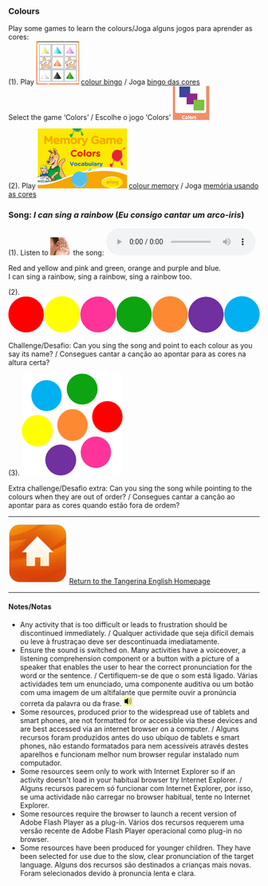 <head>
<!-- Global site tag (gtag.js) - Google Analytics -->
<script async src="https://www.googletagmanager.com/gtag/js?id=UA-110947112-3"></script>
<script>
  window.dataLayer = window.dataLayer || [];
  function gtag(){dataLayer.push(arguments);}
  gtag('js', new Date());

  gtag('config', 'UA-110947112-3');
</script>
</head>

### Colours

Play some games to learn the colours/Joga alguns jogos para aprender as cores:  
(1). Play [![cobi](/images/cobi.PNG)](http://www.abcya.com/shapes_colors_bingo.htm) [colour bingo](http://www.abcya.com/shapes_colors_bingo.htm) / Joga [bingo das cores](http://www.abcya.com/shapes_colors_bingo.htm)  
Select the game ‘Colors’ / Escolhe o jogo ‘Colors’ ![cobi2](/images/cobi2.PNG)

(2). Play [![meco](/images/meco.PNG)](https://www.eslgamesplus.com/colors-vocabulary-esl-memory-game/) [colour memory](https://www.eslgamesplus.com/colors-vocabulary-esl-memory-game/) / Joga [memória usando as cores](https://www.eslgamesplus.com/colors-vocabulary-esl-memory-game/)  

<!---(3). [Colour mixer](https://kidsgoflash.com/homepage-featured/color-mixer/) / [Misturador de cores](https://kidsgoflash.com/homepage-featured/color-mixer/) [![comx3](/images/comx3.PNG)](https://kidsgoflash.com/homepage-featured/color-mixer/)  
First click on ![comx1](/images/comx1.PNG) to experiment then click on ![comx2](/images/comx2.PNG) to play - a voice will ask you to make a particular colour by choosing the colours to mix. / Primeiro clica em ![comx1](/images/comx1.PNG) para experimentar depois clica em ![comx2](/images/comx2.PNG) para jogar – uma voz vai pedir que faças uma cor escolhendo cores para misturar. 

(4). Other colour games / outros jogos com cores:  
[Blooper's colours](http://www.sheppardsoftware.com/preschool/ngames/colors.htm) [![ssbl](/images/ssbl.PNG)](http://www.sheppardsoftware.com/preschool/ngames/colors.htm)   
[![ssco](/images/ssco.PNG)](http://www.sheppardsoftware.com/preschool/colors/colorgame.htm)  [Colour sort](http://www.sheppardsoftware.com/preschool/colors/colorgame.htm) Learn some new words... / Aprende novas palavras... ---> 

### Song: *I can sing a rainbow* (*Eu consigo cantar um arco-iris*)  

(1). Listen to ![listen](/images/listen.png) the song: <audio src="audio/V1s2.m4a" controls preload></audio>  

Red and yellow and pink and green, orange and purple and blue.  
I can sing a rainbow, sing a rainbow, sing a rainbow too.  

(2). ![colballtr](/images/colballtr.png) 

Challenge/Desafio: Can you sing the song and point to each colour as you say its name? / Consegues cantar a canção ao apontar para as cores na altura certa? 

(3). ![colmix](/images/colmix.png)

Extra challenge/Desafio extra: Can you sing the song while pointing to the colours when they are out of order? / Consegues cantar a canção ao apontar para as cores quando estão fora de ordem?

***
[![home](/images/home.PNG)](https://tangerina-pt.github.io/English) [Return to the Tangerina English Homepage](https://tangerina-pt.github.io/English)

***

#### Notes/Notas
* Any activity that is too difficult or leads to frustration should be discontinued immediately. / Qualquer actividade que seja difícil demais ou leve à frustraçao deve ser descontinuada imediatamente.
* Ensure the sound is switched on. Many activities have a voiceover, a listening comprehension component or a button with a picture of a speaker that enables the user to hear the correct pronunciation for the word or the sentence. / Certifiquem-se de que o som está ligado. Várias actividades tem um enunciado, uma componente auditiva ou um botão com uma imagem de um altifalante que permite ouvir a pronúncia correta da palavra ou da frase. ![spkr2](/images/spkr2.PNG)
* Some resources, produced prior to the widespread use of tablets and smart phones, are not formatted for or accessible via these devices and are best accessed via an internet browser on a computer. / Alguns recursos foram produzidos antes do uso ubíquo de tablets e smart phones, não estando formatados para nem acessíveis através destes aparelhos e funcionam melhor num browser regular instalado num computador.
* Some resources seem only to work with Internet Explorer so if an activity doesn't load in your habitual browser try Internet Explorer. / Alguns recursos parecem só funcionar com Internet Explorer, por isso, se uma actividade não carregar no browser habitual, tente no Internet Explorer.
* Some resources require the browser to launch a recent version of Adobe Flash Player as a plug-in. Vários dos recursos requerem uma versão recente de Adobe Flash Player operacional como plug-in no browser.
* Some resources have been produced for younger children. They have been selected for use due to the slow, clear pronunciation of the target language. Alguns dos recursos são destinados a crianças mais novas. Foram selecionados devido à pronuncia lenta e clara.
